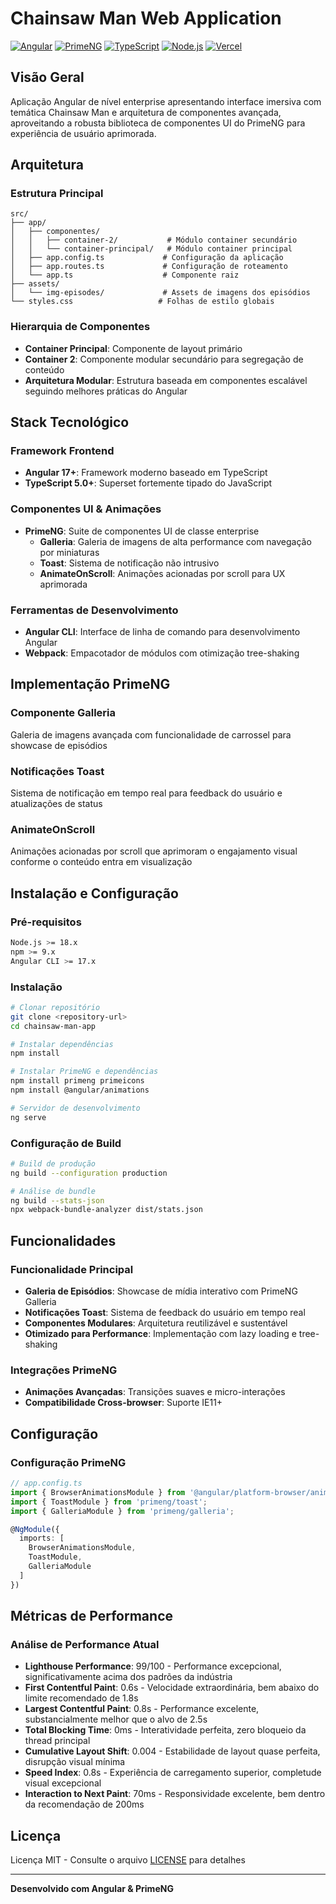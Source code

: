 # Chainsaw Man Web Application

[![Angular](https://img.shields.io/badge/Angular-17+-DD0031?style=flat-square&logo=angular)](https://angular.io/)
[![PrimeNG](https://img.shields.io/badge/PrimeNG-17+-007ACC?style=flat-square&logo=primeng)](https://primeng.org/)
[![TypeScript](https://img.shields.io/badge/TypeScript-5.0+-3178C6?style=flat-square&logo=typescript)](https://www.typescriptlang.org/)
[![Node.js](https://img.shields.io/badge/Node.js-18+-339933?style=flat-square&logo=node.js)](https://nodejs.org/)
[![Vercel](https://img.shields.io/badge/Deployed%20on-Vercel-000000?style=flat-square&logo=vercel)](https://vercel.com/)

## Visão Geral

Aplicação Angular de nível enterprise apresentando interface imersiva com temática Chainsaw Man e arquitetura de componentes avançada, aproveitando a robusta biblioteca de componentes UI do PrimeNG para experiência de usuário aprimorada.

## Arquitetura

### Estrutura Principal
```
src/
├── app/
│   ├── componentes/
│   │   ├── container-2/           # Módulo container secundário
│   │   └── container-principal/   # Módulo container principal
│   ├── app.config.ts             # Configuração da aplicação
│   ├── app.routes.ts             # Configuração de roteamento
│   └── app.ts                    # Componente raiz
├── assets/
│   └── img-episodes/             # Assets de imagens dos episódios
└── styles.css                   # Folhas de estilo globais
```

### Hierarquia de Componentes
- **Container Principal**: Componente de layout primário 
- **Container 2**: Componente modular secundário para segregação de conteúdo
- **Arquitetura Modular**: Estrutura baseada em componentes escalável seguindo melhores práticas do Angular

## Stack Tecnológico

### Framework Frontend
- **Angular 17+**: Framework moderno baseado em TypeScript
- **TypeScript 5.0+**: Superset fortemente tipado do JavaScript

### Componentes UI & Animações
- **PrimeNG**: Suite de componentes UI de classe enterprise
  - **Galleria**: Galeria de imagens de alta performance com navegação por miniaturas
  - **Toast**: Sistema de notificação não intrusivo
  - **AnimateOnScroll**: Animações acionadas por scroll para UX aprimorada

### Ferramentas de Desenvolvimento
- **Angular CLI**: Interface de linha de comando para desenvolvimento Angular
- **Webpack**: Empacotador de módulos com otimização tree-shaking

## Implementação PrimeNG

### Componente Galleria
Galeria de imagens avançada com funcionalidade de carrossel para showcase de episódios

### Notificações Toast
Sistema de notificação em tempo real para feedback do usuário e atualizações de status

### AnimateOnScroll
Animações acionadas por scroll que aprimoram o engajamento visual conforme o conteúdo entra em visualização

## Instalação e Configuração

### Pré-requisitos
```bash
Node.js >= 18.x
npm >= 9.x
Angular CLI >= 17.x
```

### Instalação
```bash
# Clonar repositório
git clone <repository-url>
cd chainsaw-man-app

# Instalar dependências
npm install

# Instalar PrimeNG e dependências
npm install primeng primeicons
npm install @angular/animations

# Servidor de desenvolvimento
ng serve
```

### Configuração de Build
```bash
# Build de produção
ng build --configuration production

# Análise de bundle
ng build --stats-json
npx webpack-bundle-analyzer dist/stats.json
```

## Funcionalidades

### Funcionalidade Principal
- **Galeria de Episódios**: Showcase de mídia interativo com PrimeNG Galleria
- **Notificações Toast**: Sistema de feedback do usuário em tempo real
- **Componentes Modulares**: Arquitetura reutilizável e sustentável
- **Otimizado para Performance**: Implementação com lazy loading e tree-shaking

### Integrações PrimeNG
- **Animações Avançadas**: Transições suaves e micro-interações
- **Compatibilidade Cross-browser**: Suporte IE11+

## Configuração

### Configuração PrimeNG
```typescript
// app.config.ts
import { BrowserAnimationsModule } from '@angular/platform-browser/animations';
import { ToastModule } from 'primeng/toast';
import { GalleriaModule } from 'primeng/galleria';

@NgModule({
  imports: [
    BrowserAnimationsModule,
    ToastModule,
    GalleriaModule
  ]
})
```

## Métricas de Performance

### Análise de Performance Atual
- **Lighthouse Performance**: 99/100 - Performance excepcional, significativamente acima dos padrões da indústria
- **First Contentful Paint**: 0.6s - Velocidade extraordinária, bem abaixo do limite recomendado de 1.8s
- **Largest Contentful Paint**: 0.8s - Performance excelente, substancialmente melhor que o alvo de 2.5s
- **Total Blocking Time**: 0ms - Interatividade perfeita, zero bloqueio da thread principal
- **Cumulative Layout Shift**: 0.004 - Estabilidade de layout quase perfeita, disrupção visual mínima
- **Speed Index**: 0.8s - Experiência de carregamento superior, completude visual excepcional
- **Interaction to Next Paint**: 70ms - Responsividade excelente, bem dentro da recomendação de 200ms

## Licença

Licença MIT - Consulte o arquivo [LICENSE](LICENSE) para detalhes

---

**Desenvolvido com Angular & PrimeNG**
